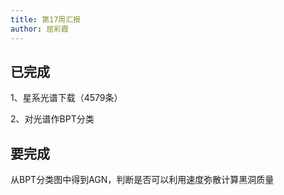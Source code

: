 ```yaml
---
title: 第17周汇报
author: 屈彩霞
---
```


## 已完成

1、星系光谱下载（4579条）

2、对光谱作BPT分类



## 要完成

从BPT分类图中得到AGN，判断是否可以利用速度弥散计算黑洞质量


